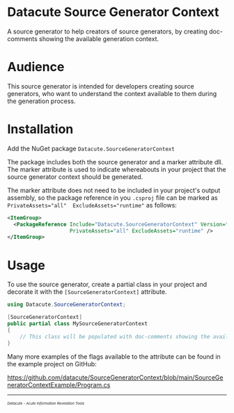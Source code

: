 # Datacute Source Generator Context
A source generator to help creators of source generators, by creating doc-comments showing the available generation context.

# Audience

This source generator is intended for developers creating source generators,
who want to understand the context available to them during the generation process.

# Installation

Add the NuGet package `Datacute.SourceGeneratorContext`

The package includes both the source generator and a marker attribute dll.
The marker attribute is used to indicate whereabouts in your project that the
source generator context should be generated.

The marker attribute does not need to be included in your project's output assembly,
so the package reference in you `.csproj` file can be marked as `PrivateAssets="all"  ExcludeAssets="runtime"` as follows:

```xml
<ItemGroup>
  <PackageReference Include="Datacute.SourceGeneratorContext" Version="1.0.0"
                    PrivateAssets="all" ExcludeAssets="runtime" />
</ItemGroup>
```

# Usage

To use the source generator, create a partial class in your project and decorate it with the `[SourceGeneratorContext]` attribute.

```csharp
using Datacute.SourceGeneratorContext;

[SourceGeneratorContext]
public partial class MySourceGeneratorContext
{
    // This class will be populated with doc-comments showing the available context for source generation.
}
```

Many more examples of the flags available to the attribute can be found in the example project on GitHub:

https://github.com/datacute/SourceGeneratorContext/blob/main/SourceGeneratorContextExample/Program.cs

---
<small>
<small>
<small>

###### Datacute - Acute Information Revelation Tools

</small>
</small>
</small>
